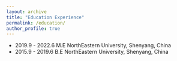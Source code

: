 ```yaml
---
layout: archive
title: "Education Experience"
permalink: /education/
author_profile: true
---
```


* 2019.9 - 2022.6
  M.E NorthEastern University, Shenyang, China
* 2015.9 - 2019.6
  B.E NorthEastern University, Shenyang, China
